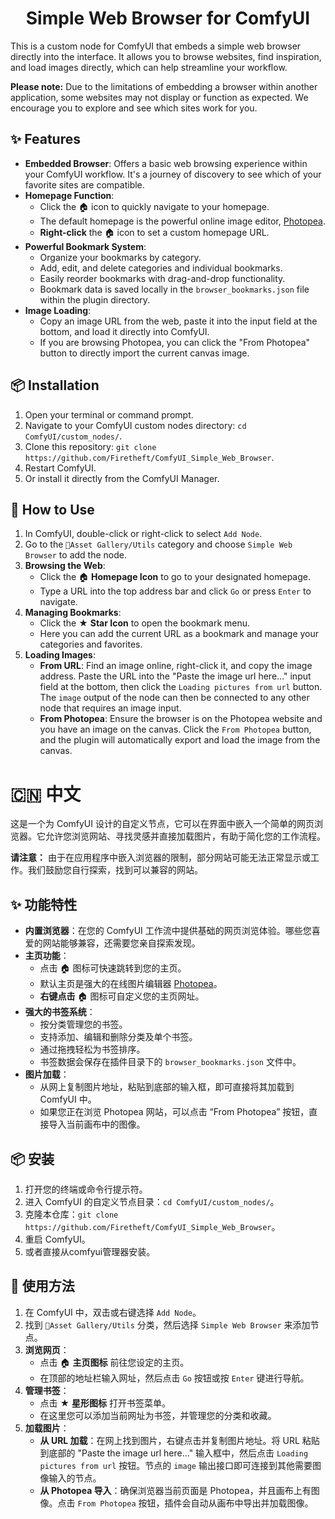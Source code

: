 <div align="center">

# Simple Web Browser for ComfyUI
</div>

This is a custom node for ComfyUI that embeds a simple web browser directly into the interface. It allows you to browse websites, find inspiration, and load images directly, which can help streamline your workflow.

**Please note:** Due to the limitations of embedding a browser within another application, some websites may not display or function as expected. We encourage you to explore and see which sites work for you.

## ✨ Features

* **Embedded Browser**: Offers a basic web browsing experience within your ComfyUI workflow. It's a journey of discovery to see which of your favorite sites are compatible.
* **Homepage Function**:
    * Click the 🏠 icon to quickly navigate to your homepage.
    * The default homepage is the powerful online image editor, [Photopea](https://www.photopea.com).
    * **Right-click** the 🏠 icon to set a custom homepage URL.
* **Powerful Bookmark System**:
    * Organize your bookmarks by category.
    * Add, edit, and delete categories and individual bookmarks.
    * Easily reorder bookmarks with drag-and-drop functionality.
    * Bookmark data is saved locally in the `browser_bookmarks.json` file within the plugin directory.
* **Image Loading**:
    * Copy an image URL from the web, paste it into the input field at the bottom, and load it directly into ComfyUI.
    * If you are browsing Photopea, you can click the "From Photopea" button to directly import the current canvas image.

## 📦 Installation

1.  Open your terminal or command prompt.
2.  Navigate to your ComfyUI custom nodes directory: `cd ComfyUI/custom_nodes/`.
3.  Clone this repository: `git clone https://github.com/Firetheft/ComfyUI_Simple_Web_Browser`.
4.  Restart ComfyUI.
5.  Or install it directly from the ComfyUI Manager.

## 📖 How to Use

1.  In ComfyUI, double-click or right-click to select `Add Node`.
2.  Go to the `📜Asset Gallery/Utils` category and choose `Simple Web Browser` to add the node.
3.  **Browsing the Web**:
    * Click the 🏠 **Homepage Icon** to go to your designated homepage.
    * Type a URL into the top address bar and click `Go` or press `Enter` to navigate.
4.  **Managing Bookmarks**:
    * Click the ★ **Star Icon** to open the bookmark menu.
    * Here you can add the current URL as a bookmark and manage your categories and favorites.
5.  **Loading Images**:
    * **From URL**: Find an image online, right-click it, and copy the image address. Paste the URL into the "Paste the image url here..." input field at the bottom, then click the `Loading pictures from url` button. The `image` output of the node can then be connected to any other node that requires an image input.
    * **From Photopea**: Ensure the browser is on the Photopea website and you have an image on the canvas. Click the `From Photopea` button, and the plugin will automatically export and load the image from the canvas.

#

# 🇨🇳 中文

这是一个为 ComfyUI 设计的自定义节点，它可以在界面中嵌入一个简单的网页浏览器。它允许您浏览网站、寻找灵感并直接加载图片，有助于简化您的工作流程。

**请注意：** 由于在应用程序中嵌入浏览器的限制，部分网站可能无法正常显示或工作。我们鼓励您自行探索，找到可以兼容的网站。

## ✨ 功能特性

* **内置浏览器**：在您的 ComfyUI 工作流中提供基础的网页浏览体验。哪些您喜爱的网站能够兼容，还需要您亲自探索发现。
* **主页功能**：
    * 点击 🏠 图标可快速跳转到您的主页。
    * 默认主页是强大的在线图片编辑器 [Photopea](https://www.photopea.com)。
    * **右键点击** 🏠 图标可自定义您的主页网址。
* **强大的书签系统**：
    * 按分类管理您的书签。
    * 支持添加、编辑和删除分类及单个书签。
    * 通过拖拽轻松为书签排序。
    * 书签数据会保存在插件目录下的 `browser_bookmarks.json` 文件中。
* **图片加载**：
    * 从网上复制图片地址，粘贴到底部的输入框，即可直接将其加载到 ComfyUI 中。
    * 如果您正在浏览 Photopea 网站，可以点击 “From Photopea” 按钮，直接导入当前画布中的图像。

## 📦 安装

1.  打开您的终端或命令行提示符。
2.  进入 ComfyUI 的自定义节点目录：`cd ComfyUI/custom_nodes/`。
3.  克隆本仓库：`git clone https://github.com/Firetheft/ComfyUI_Simple_Web_Browser`。
4.  重启 ComfyUI。
5.  或者直接从comfyui管理器安装。

## 📖 使用方法

1.  在 ComfyUI 中，双击或右键选择 `Add Node`。
2.  找到 `📜Asset Gallery/Utils` 分类，然后选择 `Simple Web Browser` 来添加节点。
3.  **浏览网页**：
    * 点击 🏠 **主页图标** 前往您设定的主页。
    * 在顶部的地址栏输入网址，然后点击 `Go` 按钮或按 `Enter` 键进行导航。
4.  **管理书签**：
    * 点击 ★ **星形图标** 打开书签菜单。
    * 在这里您可以添加当前网址为书签，并管理您的分类和收藏。
5.  **加载图片**：
    * **从 URL 加载**：在网上找到图片，右键点击并复制图片地址。将 URL 粘贴到底部的 "Paste the image url here..." 输入框中，然后点击 `Loading pictures from url` 按钮。节点的 `image` 输出接口即可连接到其他需要图像输入的节点。
    * **从 Photopea 导入**：确保浏览器当前页面是 Photopea，并且画布上有图像。点击 `From Photopea` 按钮，插件会自动从画布中导出并加载图像。
